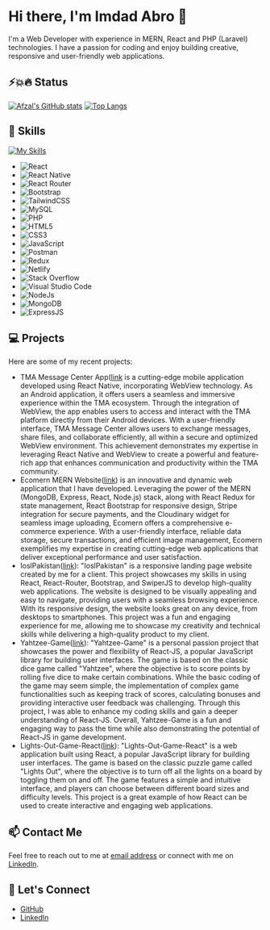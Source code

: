 
# Hi there, I'm Imdad Abro 👋

I'm a Web Developer with experience in MERN, React and PHP (Laravel) technologies. I have a passion for coding and enjoy building creative, responsive and user-friendly web applications.

## ⚡️💥🔥 Status 
[comment]: <![Anurag's GitHub stats](https://github-readme-stats.vercel.app/api?username=imdadabro027&include_all_commits=true&count_private=true&show_icons=true&hide_rank=false&rank_icon=github&theme=synthwave)>
[![Afzal's GitHub stats](https://github-readme-stats.vercel.app/api?username=imdadabro027)](https://github.com/anuraghazra/github-readme-stats)
[![Top Langs](https://github-readme-stats.vercel.app/api/top-langs/?username=imdadabro027&layout=compact&show_icons=true&theme=synthwave)](https://github.com/anuraghazra/github-readme-stats)


## 🚀 Skills
[![My Skills](https://skillicons.dev/icons?i=aws,rust,aftereffects,androidstudio,angular,azure,babel,blender,bootstrap,c,css,cloudflare,discord,django,docker,dotnet,dynamodb,redux,react,express,supabase,firebase.figma,flutter,golang,gatsby,git,github,gitlab,gmail,html,jquery,graphql,illustrator,photoshop,instagram,java,js,laravel,linkedin,linux,mui,mongodb,mysql,nextjs,nest,netlify,nginx,nodejs,prisma,php,postgresql,postman,powershell,premiere,python,rxjs,ruby,redis,sqlite,svg,sass,selenium,stackoverflow,svelte,tailwind,twitter,typescript,webpack,vscode,vercel,vite,vue,webflow,wordpress)](https://aiportfolio.tech)
- ![React](https://img.shields.io/badge/react-%2320232a.svg?style=for-the-badge&logo=react&logoColor=%2361DAFB)
- ![React Native](https://img.shields.io/badge/react_native-%2320232a.svg?style=for-the-badge&logo=react&logoColor=%2361DAFB)
- ![React Router](https://img.shields.io/badge/React_Router-CA4245?style=for-the-badge&logo=react-router&logoColor=white)
- ![Bootstrap](https://img.shields.io/badge/bootstrap-%23563D7C.svg?style=for-the-badge&logo=bootstrap&logoColor=white)
- ![TailwindCSS](https://img.shields.io/badge/tailwindcss-%2338B2AC.svg?style=for-the-badge&logo=tailwind-css&logoColor=white)
- ![MySQL](https://img.shields.io/badge/mysql-%2300f.svg?style=for-the-badge&logo=mysql&logoColor=white)
- ![PHP](https://img.shields.io/badge/php-%828bb7.svg?style=for-the-badge&logo=php&logoColor=white)
- ![HTML5](https://img.shields.io/badge/html5-%23E34F26.svg?style=for-the-badge&logo=html5&logoColor=white)
- ![CSS3](https://img.shields.io/badge/css3-%231572B6.svg?style=for-the-badge&logo=css3&logoColor=white)
- ![JavaScript](https://img.shields.io/badge/javascript-%23323330.svg?style=for-the-badge&logo=javascript&logoColor=%23F7DF1E)
- ![Postman](https://img.shields.io/badge/Postman-FF6C37?style=for-the-badge&logo=postman&logoColor=white)
- ![Redux](https://img.shields.io/badge/Redux-7D2DA1?style=for-the-badge&logo=redux&logoColor=white)
- ![Netlify](https://img.shields.io/badge/Netlify-87CEEB.svg?style=for-the-badge&logo=netlify&logoColor=white)
- ![Stack Overflow](https://img.shields.io/badge/-Stackoverflow-FE7A16?style=for-the-badge&logo=stack-overflow&logoColor=white)
- ![Visual Studio Code](https://img.shields.io/badge/Visual%20Studio%20Code-0078d7.svg?style=for-the-badge&logo=visual-studio-code&logoColor=white)
- ![NodeJs](https://img.shields.io/badge/Node.js-43853D?style=for-the-badge&logo=node.js&logoColor=white)
- ![MongoDB](https://img.shields.io/badge/MongoDB-4EA94B?style=for-the-badge&logo=mongodb&logoColor=white)
- ![ExpressJS](https://img.shields.io/badge/Express.js-404D59?style=for-the-badge)

## 💻 Projects

Here are some of my recent projects:

- TMA Message Center App([link](https://play.google.com/store/apps/details?id=com.TMA.MessageCenter) is a cutting-edge mobile application developed using React Native, incorporating WebView technology. As an Android application, it offers users a seamless and immersive experience within the TMA ecosystem. Through the integration of WebView, the app enables users to access and interact with the TMA platform directly from their Android devices. With a user-friendly interface, TMA Message Center allows users to exchange messages, share files, and collaborate efficiently, all within a secure and optimized WebView environment. This achievement demonstrates my expertise in leveraging React Native and WebView to create a powerful and feature-rich app that enhances communication and productivity within the TMA community.
- Ecomern MERN Website([link](https://github.com/Zayn365/Final-Project-frontend)) is an innovative and dynamic web application that I have developed. Leveraging the power of the MERN (MongoDB, Express, React, Node.js) stack, along with React Redux for state management, React Bootstrap for responsive design, Stripe integration for secure payments, and the Cloudinary widget for seamless image uploading, Ecomern offers a comprehensive e-commerce experience. With a user-friendly interface, reliable data storage, secure transactions, and efficient image management, Ecomern exemplifies my expertise in creating cutting-edge web applications that deliver exceptional performance and user satisfaction.
- IoslPakistan([link](ioslkarachi.com)): "IoslPakistan" is a responsive landing page website created by me for a client. This project showcases my skills in using React, React-Router, Bootstrap, and SwiperJS to develop high-quality web applications. The website is designed to be visually appealing and easy to navigate, providing users with a seamless browsing experience. With its responsive design, the website looks great on any device, from desktops to smartphones. This project was a fun and engaging experience for me, allowing me to showcase my creativity and technical skills while delivering a high-quality product to my client.
- Yahtzee-Game([link](https://github.com/Zayn365/Yahtzee-Game-React)): "Yahtzee-Game" is a personal passion project that showcases the power and flexibility of React-JS, a popular JavaScript library for building user interfaces. The game is based on the classic dice game called "Yahtzee", where the objective is to score points by rolling five dice to make certain combinations. While the basic coding of the game may seem simple, the implementation of complex game functionalities such as keeping track of scores, calculating bonuses and providing interactive user feedback was challenging. Through this project, I was able to enhance my coding skills and gain a deeper understanding of React-JS. Overall, Yahtzee-Game is a fun and engaging way to pass the time while also demonstrating the potential of React-JS in game development.
- Lights-Out-Game-React([link](https://github.com/Zayn365/Lights-Out-Game-React)): "Lights-Out-Game-React" is a web application built using React, a popular JavaScript library for building user interfaces. The game is based on the classic puzzle game called "Lights Out", where the objective is to turn off all the lights on a board by toggling them on and off. The game features a simple and intuitive interface, and players can choose between different board sizes and difficulty levels. This project is a great example of how React can be used to create interactive and engaging web applications.

## 📫 Contact Me

Feel free to reach out to me at [email address](mailto:imdadabro027@gmail.com) or connect with me on [LinkedIn](https://www.linkedin.com/in/imdadabro027).

## 🤝 Let's Connect
- [GitHub](https://github.com/imdadabro027) 
- [LinkedIn](https://www.linkedin.com/in/imdadabro027) 
